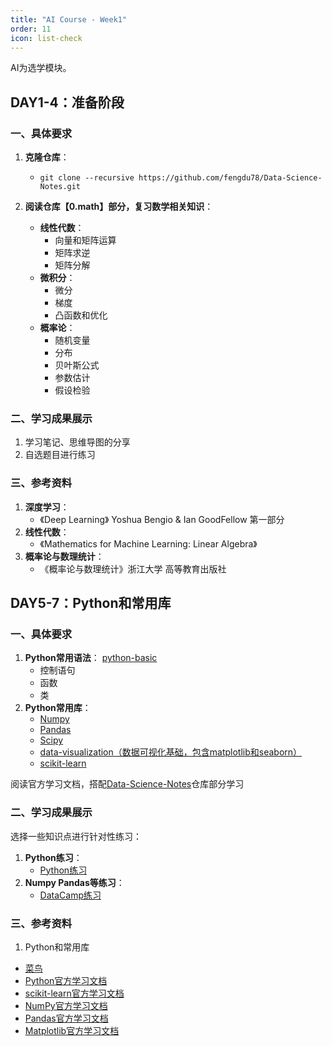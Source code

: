 ```yaml
---
title: "AI Course - Week1"
order: 11
icon: list-check
---
```

AI为选学模块。

## DAY1-4：准备阶段

### 一、具体要求

1. **克隆仓库**：

   - `git clone --recursive https://github.com/fengdu78/Data-Science-Notes.git`
2. **阅读仓库【0.math】部分，复习数学相关知识**：

   - **线性代数**：
     - 向量和矩阵运算
     - 矩阵求逆
     - 矩阵分解
   - **微积分**：
     - 微分
     - 梯度
     - 凸函数和优化
   - **概率论**：
     - 随机变量
     - 分布
     - 贝叶斯公式
     - 参数估计
     - 假设检验

### 二、学习成果展示

1. 学习笔记、思维导图的分享
2. 自选题目进行练习

### 三、参考资料

1. **深度学习**：
   - 《Deep Learning》 Yoshua Bengio & Ian GoodFellow 第一部分
2. **线性代数**：
   - 《Mathematics for Machine Learning: Linear Algebra》
3. **概率论与数理统计**：
   - 《概率论与数理统计》浙江大学 高等教育出版社

## DAY5-7：Python和常用库

### 一、具体要求

1. **Python常用语法**：
   [python-basic](https://github.com/fengdu78/Data-Science-Notes/tree/master/1.python-basic)
   - 控制语句
   - 函数
   - 类
2. **Python常用库**：
   - [Numpy](https://github.com/fengdu78/Data-Science-Notes/tree/master/2.numpy)
   - [Pandas](https://github.com/fengdu78/Data-Science-Notes/tree/master/3.pandas)
   - [Scipy](https://github.com/fengdu78/Data-Science-Notes/tree/master/4.scipy)
   - [data-visualization（数据可视化基础，包含matplotlib和seaborn）](https://github.com/fengdu78/Data-Science-Notes/tree/master/5.data-visualization)
   - [scikit-learn](https://github.com/fengdu78/Data-Science-Notes/tree/master/6.scikit-learn)

阅读官方学习文档，搭配[Data-Science-Notes](https://github.com/fengdu78/Data-Science-Notes/tree/master)仓库部分学习

### 二、学习成果展示

选择一些知识点进行针对性练习：

1. **Python练习**：
   - [Python练习](https://exercism.org/tracks/python/exercises)
2. **Numpy Pandas等练习**：
   - [DataCamp练习](https://app.datacamp.com/learn/practice)

### 三、参考资料

1. Python和常用库

- [菜鸟](https://www.runoob.com/python/python-100-examples.html)
- [Python官方学习文档](https://www.python.org/doc/)
- [scikit-learn官方学习文档](https://scikit-learn.org/stable/)
- [NumPy官方学习文档](https://numpy.org/)
- [Pandas官方学习文档](https://pandas.pydata.org/)
- [Matplotlib官方学习文档](https://matplotlib.org/)
